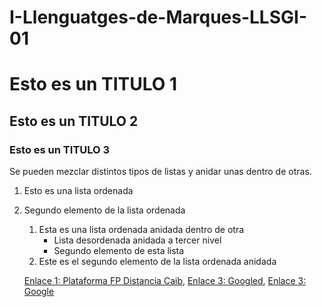 # I-Llenguatges-de-Marques-LLSGI-01
Esto es un TITULO 1
=============
Esto es un TITULO 2
-------------
### Esto es un TITULO 3


Se pueden mezclar distintos tipos de listas y anidar unas dentro de otras.

1. Esto es una lista ordenada
2. Segundo elemento de la lista ordenada
    1. Esta es una lista ordenada anidada dentro de otra
        * Lista desordenada anidada a tercer nivel
        * Segundo elemento de esta lista
    2. Este es el segundo elemento de la lista ordenada anidada
    
    
    [Enlace 1: Plataforma FP Distancia Caib][1], [Enlace 3: Googled][2], [Enlace 3: Google][3]

 [1]: http://fpadistancia.caib.es/
 [2]: https://github.com/torres222
 [3]: https://www.google.es/
